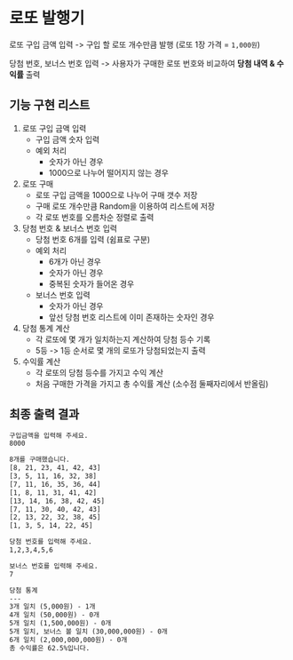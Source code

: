 # 로또 발행기

로또 구입 금액 입력 -> 구입 할 로또 개수만큼 발행 (로또 1장 가격 = `1,000원`)

당첨 번호, 보너스 번호 입력 -> 사용자가 구매한 로또 번호와 비교하여 **당첨 내역 & 수익률** 출력

## 기능 구현 리스트
1. 로또 구입 금액 입력
    * 구입 금액 숫자 입력
    * 예외 처리
      * 숫자가 아닌 경우
      * 1000으로 나누어 떨어지지 않는 경우
2. 로또 구매
    * 로또 구입 금액을 1000으로 나누어 구매 갯수 저장
    * 구매 로또 개수만큼 Random을 이용하여 리스트에 저장
    * 각 로또 번호를 오름차순 정렬로 출력
3. 당첨 번호 & 보너스 번호 입력
    * 당첨 번호 6개를 입력 (쉼표로 구분)
    * 예외 처리
      * 6개가 아닌 경우
      * 숫자가 아닌 경우
      * 중복된 숫자가 들어온 경우
    * 보너스 번호 입력
      * 숫자가 아닌 경우
      * 앞선 당첨 번호 리스트에 이미 존재하는 숫자인 경우
4. 당첨 통계 계산
    * 각 로또에 몇 개가 일치하는지 계산하여 당첨 등수 기록
    * 5등 -> 1등 순서로 몇 개의 로또가 당첨되었는지 출력
5. 수익률 계산
    * 각 로또의 당첨 등수를 가지고 수익 계산
    * 처음 구매한 가격을 가지고 총 수익률 계산 (소수점 둘째자리에서 반올림)

## 최종 출력 결과
```dtd
구입금액을 입력해 주세요.
8000

8개를 구매했습니다.
[8, 21, 23, 41, 42, 43] 
[3, 5, 11, 16, 32, 38] 
[7, 11, 16, 35, 36, 44] 
[1, 8, 11, 31, 41, 42] 
[13, 14, 16, 38, 42, 45] 
[7, 11, 30, 40, 42, 43] 
[2, 13, 22, 32, 38, 45] 
[1, 3, 5, 14, 22, 45]

당첨 번호를 입력해 주세요.
1,2,3,4,5,6

보너스 번호를 입력해 주세요.
7

당첨 통계
---
3개 일치 (5,000원) - 1개
4개 일치 (50,000원) - 0개
5개 일치 (1,500,000원) - 0개
5개 일치, 보너스 볼 일치 (30,000,000원) - 0개
6개 일치 (2,000,000,000원) - 0개
총 수익률은 62.5%입니다.
```
